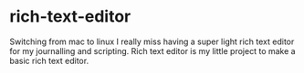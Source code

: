 # rich-text-editor
Switching from mac to linux I really miss having a super light rich text editor for my journalling and scripting. Rich text editor is my little project to make a basic rich text editor.

